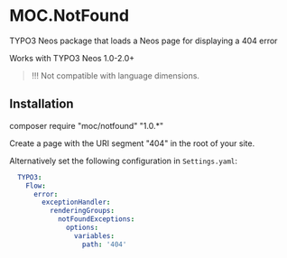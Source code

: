 MOC.NotFound
=============

TYPO3 Neos package that loads a Neos page for displaying a 404 error

Works with TYPO3 Neos 1.0-2.0+

> !!! Not compatible with language dimensions.

Installation
------------
composer require "moc/notfound" "1.0.*"

Create a page with the URI segment "404" in the root of your site.

Alternatively set the following configuration in ``Settings.yaml``:

```yaml
  TYPO3:
    Flow:
      error:
        exceptionHandler:
          renderingGroups:
            notFoundExceptions:
              options:
                variables:
                  path: '404'
```
